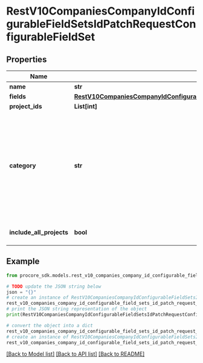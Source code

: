 # RestV10CompaniesCompanyIdConfigurableFieldSetsIdPatchRequestConfigurableFieldSet


## Properties

Name | Type | Description | Notes
------------ | ------------- | ------------- | -------------
**name** | **str** | Name | 
**fields** | [**RestV10CompaniesCompanyIdConfigurableFieldSetsIdPatchRequestConfigurableFieldSetFields**](RestV10CompaniesCompanyIdConfigurableFieldSetsIdPatchRequestConfigurableFieldSetFields.md) |  | 
**project_ids** | **List[int]** |  | [optional] 
**category** | **str** | Required and only needed when associating projects for an Observations Configurable Field Set.(0 &#x3D; quality, 1 &#x3D; safety, 2 &#x3D; commissioning, 3 &#x3D; warranty, 4 &#x3D; work to complete) | [optional] 
**include_all_projects** | **bool** | Whether or not all projects selected | [optional] 

## Example

```python
from procore_sdk.models.rest_v10_companies_company_id_configurable_field_sets_id_patch_request_configurable_field_set import RestV10CompaniesCompanyIdConfigurableFieldSetsIdPatchRequestConfigurableFieldSet

# TODO update the JSON string below
json = "{}"
# create an instance of RestV10CompaniesCompanyIdConfigurableFieldSetsIdPatchRequestConfigurableFieldSet from a JSON string
rest_v10_companies_company_id_configurable_field_sets_id_patch_request_configurable_field_set_instance = RestV10CompaniesCompanyIdConfigurableFieldSetsIdPatchRequestConfigurableFieldSet.from_json(json)
# print the JSON string representation of the object
print(RestV10CompaniesCompanyIdConfigurableFieldSetsIdPatchRequestConfigurableFieldSet.to_json())

# convert the object into a dict
rest_v10_companies_company_id_configurable_field_sets_id_patch_request_configurable_field_set_dict = rest_v10_companies_company_id_configurable_field_sets_id_patch_request_configurable_field_set_instance.to_dict()
# create an instance of RestV10CompaniesCompanyIdConfigurableFieldSetsIdPatchRequestConfigurableFieldSet from a dict
rest_v10_companies_company_id_configurable_field_sets_id_patch_request_configurable_field_set_from_dict = RestV10CompaniesCompanyIdConfigurableFieldSetsIdPatchRequestConfigurableFieldSet.from_dict(rest_v10_companies_company_id_configurable_field_sets_id_patch_request_configurable_field_set_dict)
```
[[Back to Model list]](../README.md#documentation-for-models) [[Back to API list]](../README.md#documentation-for-api-endpoints) [[Back to README]](../README.md)


